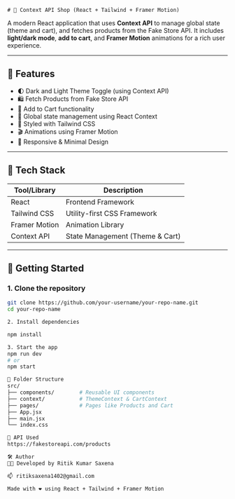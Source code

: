     # 🛒 Context API Shop (React + Tailwind + Framer Motion)

A modern React application that uses **Context API** to manage global state (theme and cart), and fetches products from the Fake Store API. It includes **light/dark mode**, **add to cart**, and **Framer Motion** animations for a rich user experience.

---

## 🌟 Features

- 🌓 Dark and Light Theme Toggle (using Context API)
- 🛍️ Fetch Products from Fake Store API
- 🛒 Add to Cart functionality
- 🧠 Global state management using React Context
- 💅 Styled with Tailwind CSS
- 🎬 Animations using Framer Motion
- 🧰 Responsive & Minimal Design

---

## 🧠 Tech Stack

| Tool/Library     | Description                      |
|------------------|----------------------------------|
| React            | Frontend Framework               |
| Tailwind CSS     | Utility-first CSS Framework      |
| Framer Motion    | Animation Library                |
| Context API      | State Management (Theme & Cart)  |

---

## 🚀 Getting Started

### 1. Clone the repository

```bash
git clone https://github.com/your-username/your-repo-name.git
cd your-repo-name

2. Install dependencies

npm install

3. Start the app
npm run dev
# or
npm start

📁 Folder Structure
src/
├── components/        # Reusable UI components
├── context/           # ThemeContext & CartContext
├── pages/             # Pages like Products and Cart
├── App.jsx
├── main.jsx
└── index.css

🧪 API Used
https://fakestoreapi.com/products

🛠️ Author
👨‍💻 Developed by Ritik Kumar Saxena

📫 ritiksaxena1402@gmail.com

Made with ❤️ using React + Tailwind + Framer Motion


